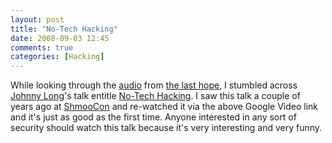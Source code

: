 ```yaml
---
layout: post
title: "No-Tech Hacking"
date: 2008-09-03 12:45
comments: true
categories: [Hacking]
---
```

While looking through the [audio](http://www.thelasthope.org/talks.html) from [the last hope](http://www.thelasthope.org), I stumbled across [Johnny Long](http://johnny.ihackstuff.com/)'s talk entitle [No-Tech Hacking](http://video.google.com/videoplay?docid=-2160824376898701015).  I saw this talk a couple of years ago at [ShmooCon](http://shmoocon.org/) and re-watched it via the above Google Video link and it's just as good as the first time.  Anyone interested in any sort of security should watch this talk because it's very interesting and very funny.
